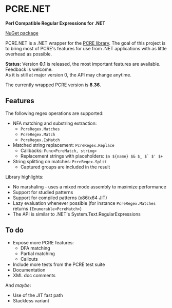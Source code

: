 
PCRE.NET
=========

**Perl Compatible Regular Expressions for .NET**

[NuGet package](https://www.nuget.org/packages/PCRE.NET)

PCRE.NET is a .NET wrapper for the [PCRE library](http://www.pcre.org/). The goal of this project is to bring most of PCRE's features for use from .NET applications with as little overhead as possible.

**Status:** Version **0.1** is released, the most important features are available. Feedback is welcome.  
As it is still at major version 0, the API may change anytime.

The currently wrapped PCRE version is **8.36**.

## Features ##

The following regex operations are supported:

- NFA matching and substring extraction:
  - `PcreRegex.Matches`
  - `PcreRegex.Match`
  - `PcreRegex.IsMatch`
- Matched string replacement: `PcreRegex.Replace`
  - Callbacks: `Func<PcreMatch, string>`
  - Replacement strings with placeholders: ``$n ${name} $& $_ $` $' $+``
- String splitting on matches: `PcreRegex.Split`
  - Captured groups are included in the result

Library highlights:

- No marshaling - uses a mixed mode assembly to maximize performance
- Support for studied patterns
- Support for compiled patterns (x86/x64 JIT)
- Lazy evaluation whenever possible (for instance `PcreRegex.Matches` returns `IEnumerable<PcreMatch>`)
- The API is similar to .NET's System.Text.RegularExpressions

## To do ##

- Expose more PCRE features:
  - DFA matching
  - Partial matching
  - Callouts
- Include more tests from the PCRE test suite
- Documentation
- XML doc comments

And *maybe*:

- Use of the JIT fast path
- Stackless variant
